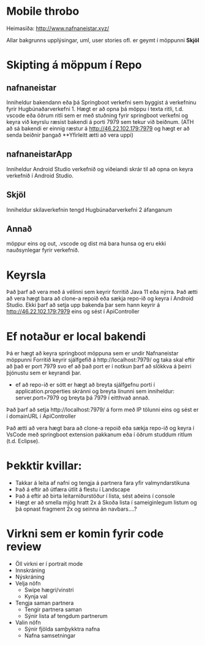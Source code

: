 # Mobile throbo

Heimasíða:
http://www.nafnaneistar.xyz/

Allar bakgrunns upplýsingar, uml, user stories ofl. er geymt í möppunni **Skjöl**

# Skipting á möppum í Repo
## nafnaneistar
Inniheldur bakendann eða þá Springboot verkefni sem byggist á verkefninu fyrir Hugbúnaðarverkefni 1. Hægt er að opna þá möppu í texta ritli, t.d. vscode eða öðrum ritli sem er með stuðning fyrir springboot verkefni og keyra
við keyrslu ræsist bakendi á porti 7979 sem tekur við beiðnum.
(ATH að sá bakendi er einnig ræstur á http://46.22.102.179:7979 og hægt er að senda beiðnir þangað **Yfirleitt ætti að vera uppi)

## nafnaneistarApp
Inniheldur Android Studio verkefnið og viðeiandi skrár til að opna on keyra verkefnið í Android Studio.

## Skjöl
Inniheldur skilaverkefnin tengd Hugbúnaðarverkefni 2 áfanganum

## Annað
möppur eins og out, .vscode og dist má bara hunsa og eru ekki nauðsynlegar fyrir verkefnið.


# Keyrsla
Það þarf að vera með á vélinni sem keyrir forritið Java 11 eða nýrra.
Það ætti að vera hægt bara að clone-a repoið eða sækja repo-ið og keyra í Android Studio.
Ekki þarf að setja upp bakenda þar sem hann keyrir á http://46.22.102.179:7979 eins og sést í ApiController

# Ef notaður er local bakendi
Þá er hægt að keyra springboot möppuna sem er undir Nafnaneistar möppunni
Forritið keyrir sjálfgefið á http://localhost:7979/ og taka skal eftir að það er port 7979 svo ef að það port er í notkun þarf að slökkva á þeirri þjónustu sem er keyrandi þar.
* ef að repo-ið er sótt er hægt að breyta sjálfgefnu porti í application.properties skránni og breyta línunni sem inniheldur: server.port=7979 og breyta þá 7979 í eitthvað annað.

Það þarf að setja http://localhost:7979/ á form með IP tölunni eins og sést er í domainURL í ApiController

Það ætti að vera hægt bara að clone-a repoið eða sækja repo-ið og keyra í VsCode með springboot extension pakkanum eða í öðrum studdum ritlum (t.d. Eclipse).

# Þekktir kvillar:
 - Takkar á leita af nafni og tengja á partnera fara yfir valmyndarstikuna
 - Það á eftir að útfæra útlit á flestu í Landscape
 - Það á eftir að birta leitarniðurstöður í lista, sést aðeins í console
 - Hægt er að smella mjög hratt 2x á Skoða lista í sameiginlegum listum og þá opnast fragment 2x og seinna án navbars....?

# Virkni sem er komin fyrir code review
  - Öll virkni er í portrait mode
  - Innskráning
  - Nýskráning
  - Velja nöfn
    - Swipe hægri/vinstri
    - Kynja val
  - Tengja saman partnera
    - Tengir partnera saman
    - Sýnir lista af tengdum partnerum
  - Valin nöfn
    - Sýnir fjölda samþykktra nafna
    - Nafna samsetningar


